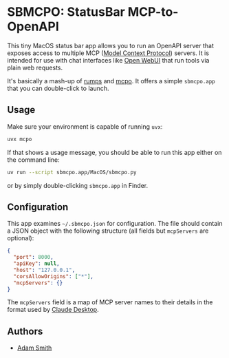 # SBMCPO: StatusBar MCP-to-OpenAPI

This tiny MacOS status bar app allows you to run an OpenAPI server that exposes access to multiple MCP ([Model Context Protocol](https://modelcontextprotocol.io/)) servers. It is intended for use with chat interfaces like [Open WebUI](https://github.com/open-webui/open-webui) that run tools via plain web requests.

It's basically a mash-up of [rumps](https://github.com/jaredks/rumps) and [mcpo](https://github.com/open-webui/mcpo). It offers a simple `sbmcpo.app` that you can double-click to launch.

## Usage

Make sure your environment is capable of running `uvx`:

```bash
uvx mcpo
```

If that shows a usage message, you should be able to run this app either on the command line:
```bash
uv run --script sbmcpo.app/MacOS/sbmcpo.py
```
or by simply double-clicking `sbmcpo.app` in Finder.


## Configuration

This app examines `~/.sbmcpo.json` for configuration. The file should contain a JSON object with the following structure (all fields but `mcpServers` are optional):

```json
{
  "port": 8000,
  "apiKey": null,
  "host": "127.0.0.1",
  "corsAllowOrigins": ["*"],
  "mcpServers": {}
}
```

The `mcpServers` field is a map of MCP server names to their details in the format used by [Claude Desktop](https://modelcontextprotocol.io/quickstart/user).

## Authors

- [Adam Smith](https://adamsmith.as/)